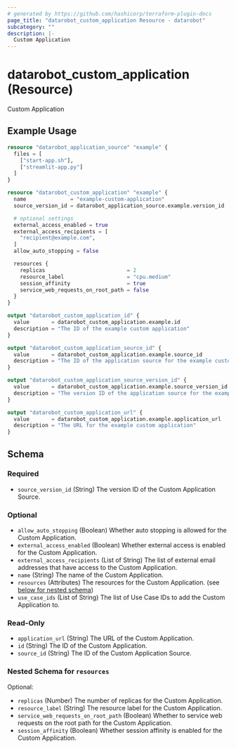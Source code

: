 ```yaml
---
# generated by https://github.com/hashicorp/terraform-plugin-docs
page_title: "datarobot_custom_application Resource - datarobot"
subcategory: ""
description: |-
  Custom Application
---
```


# datarobot_custom_application (Resource)

Custom Application

## Example Usage

```terraform
resource "datarobot_application_source" "example" {
  files = [
    ["start-app.sh"],
    ["streamlit-app.py"]
  ]
}

resource "datarobot_custom_application" "example" {
  name              = "example-custom-application"
  source_version_id = datarobot_application_source.example.version_id

  # optional settings
  external_access_enabled = true
  external_access_recipients = [
    "recipient@example.com",
  ]
  allow_auto_stopping = false

  resources {
    replicas                          = 2
    resource_label                    = "cpu.medium"
    session_affinity                  = true
    service_web_requests_on_root_path = false
  }
}

output "datarobot_custom_application_id" {
  value       = datarobot_custom_application.example.id
  description = "The ID of the example custom application"
}

output "datarobot_custom_application_source_id" {
  value       = datarobot_custom_application.example.source_id
  description = "The ID of the application source for the example custom application"
}

output "datarobot_custom_application_source_version_id" {
  value       = datarobot_custom_application.example.source_version_id
  description = "The version ID of the application source for the example custom application"
}

output "datarobot_custom_application_url" {
  value       = datarobot_custom_application.example.application_url
  description = "The URL for the example custom application"
}
```

<!-- schema generated by tfplugindocs -->
## Schema

### Required

- `source_version_id` (String) The version ID of the Custom Application Source.

### Optional

- `allow_auto_stopping` (Boolean) Whether auto stopping is allowed for the Custom Application.
- `external_access_enabled` (Boolean) Whether external access is enabled for the Custom Application.
- `external_access_recipients` (List of String) The list of external email addresses that have access to the Custom Application.
- `name` (String) The name of the Custom Application.
- `resources` (Attributes) The resources for the Custom Application. (see [below for nested schema](#nestedatt--resources))
- `use_case_ids` (List of String) The list of Use Case IDs to add the Custom Application to.

### Read-Only

- `application_url` (String) The URL of the Custom Application.
- `id` (String) The ID of the Custom Application.
- `source_id` (String) The ID of the Custom Application Source.

<a id="nestedatt--resources"></a>
### Nested Schema for `resources`

Optional:

- `replicas` (Number) The number of replicas for the Custom Application.
- `resource_label` (String) The resource label for the Custom Application.
- `service_web_requests_on_root_path` (Boolean) Whether to service web requests on the root path for the Custom Application.
- `session_affinity` (Boolean) Whether session affinity is enabled for the Custom Application.
